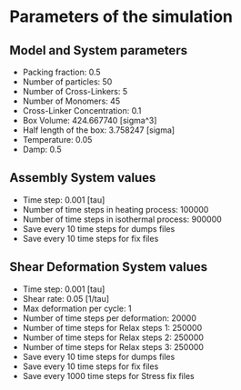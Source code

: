# Parameters of the simulation


## Model and System parameters

- Packing fraction: 0.5
- Number of particles: 50
- Number of Cross-Linkers: 5
- Number of Monomers: 45
- Cross-Linker Concentration: 0.1
- Box Volume: 424.667740 [sigma^3]
- Half length of the box: 3.758247 [sigma]
- Temperature: 0.05
- Damp: 0.5

 ## Assembly System values 

- Time step: 0.001 [tau]
- Number of time steps in heating process: 100000
- Number of time steps in isothermal process: 900000
- Save every 10 time steps for dumps files
- Save every 10 time steps for fix files

 ## Shear Deformation System values 

- Time step: 0.001 [tau]
- Shear rate: 0.05 [1/tau]
- Max deformation per cycle: 1
- Number of time steps per deformation: 20000
- Number of time steps for Relax steps 1: 250000
- Number of time steps for Relax steps 2: 250000
- Number of time steps for Relax steps 3: 250000
- Save every 10 time steps for dumps files
- Save every 10 time steps for fix files
- Save every 1000 time steps for Stress fix files
